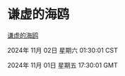# 谦虚的海鸥
[谦虚的海鸥](http://219.139.197.74:56308/qxdho/course/base/hotlink/index.php)

2024年 11月 02日 星期六 01:30:01 CST

2024年 11月 01日 星期五 17:30:01 GMT
